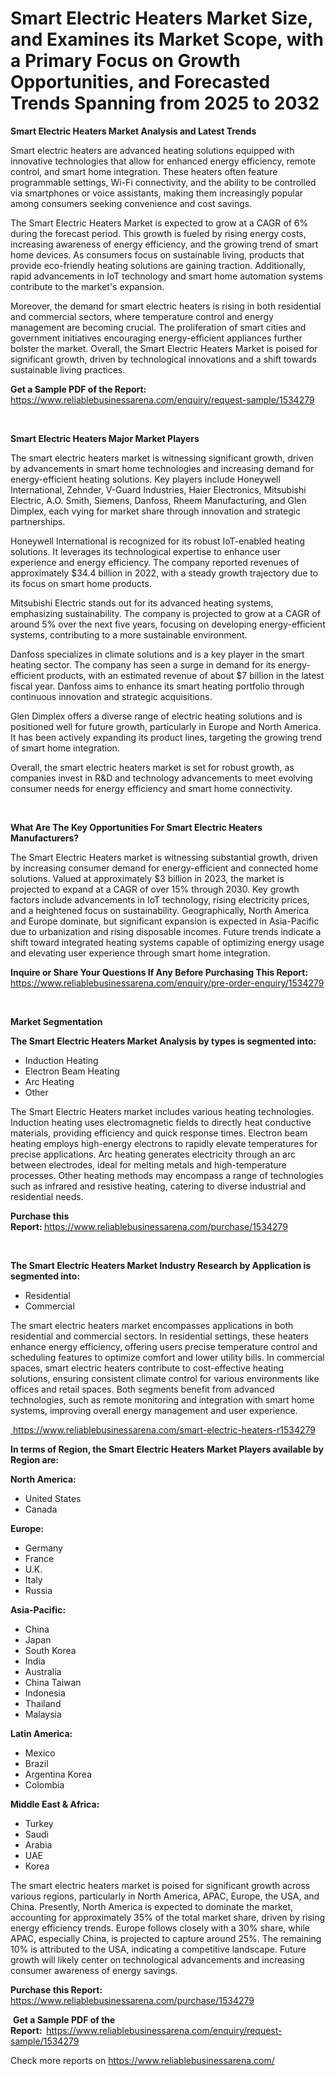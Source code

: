 <p><h1>Smart Electric Heaters Market Size, and Examines its Market Scope, with a Primary Focus on Growth Opportunities, and Forecasted Trends Spanning from 2025 to 2032</h1></p><p><strong>Smart Electric Heaters Market Analysis and Latest Trends</strong></p>
<p><p>Smart electric heaters are advanced heating solutions equipped with innovative technologies that allow for enhanced energy efficiency, remote control, and smart home integration. These heaters often feature programmable settings, Wi-Fi connectivity, and the ability to be controlled via smartphones or voice assistants, making them increasingly popular among consumers seeking convenience and cost savings.</p><p>The Smart Electric Heaters Market is expected to grow at a CAGR of 6% during the forecast period. This growth is fueled by rising energy costs, increasing awareness of energy efficiency, and the growing trend of smart home devices. As consumers focus on sustainable living, products that provide eco-friendly heating solutions are gaining traction. Additionally, rapid advancements in IoT technology and smart home automation systems contribute to the market's expansion.</p><p>Moreover, the demand for smart electric heaters is rising in both residential and commercial sectors, where temperature control and energy management are becoming crucial. The proliferation of smart cities and government initiatives encouraging energy-efficient appliances further bolster the market. Overall, the Smart Electric Heaters Market is poised for significant growth, driven by technological innovations and a shift towards sustainable living practices.</p></p>
<p><strong>Get a Sample PDF of the Report:&nbsp;</strong> <a href="https://www.reliablebusinessarena.com/enquiry/request-sample/1534279?utm_campaign=2805&utm_medium=2&utm_source=Github&utm_content=ia&utm_term=08042025&utm_id=smart-electric-heaters">https://www.reliablebusinessarena.com/enquiry/request-sample/1534279</a></p>
<p>&nbsp;</p>
<p><strong>Smart Electric Heaters Major Market Players</strong></p>
<p><p>The smart electric heaters market is witnessing significant growth, driven by advancements in smart home technologies and increasing demand for energy-efficient heating solutions. Key players include Honeywell International, Zehnder, V-Guard Industries, Haier Electronics, Mitsubishi Electric, A.O. Smith, Siemens, Danfoss, Rheem Manufacturing, and Glen Dimplex, each vying for market share through innovation and strategic partnerships.</p><p>Honeywell International is recognized for its robust IoT-enabled heating solutions. It leverages its technological expertise to enhance user experience and energy efficiency. The company reported revenues of approximately $34.4 billion in 2022, with a steady growth trajectory due to its focus on smart home products.</p><p>Mitsubishi Electric stands out for its advanced heating systems, emphasizing sustainability. The company is projected to grow at a CAGR of around 5% over the next five years, focusing on developing energy-efficient systems, contributing to a more sustainable environment.</p><p>Danfoss specializes in climate solutions and is a key player in the smart heating sector. The company has seen a surge in demand for its energy-efficient products, with an estimated revenue of about $7 billion in the latest fiscal year. Danfoss aims to enhance its smart heating portfolio through continuous innovation and strategic acquisitions.</p><p>Glen Dimplex offers a diverse range of electric heating solutions and is positioned well for future growth, particularly in Europe and North America. It has been actively expanding its product lines, targeting the growing trend of smart home integration.</p><p>Overall, the smart electric heaters market is set for robust growth, as companies invest in R&D and technology advancements to meet evolving consumer needs for energy efficiency and smart home connectivity.</p></p>
<p>&nbsp;</p>
<p><strong>What Are The Key Opportunities For Smart Electric Heaters Manufacturers?</strong></p>
<p><p>The Smart Electric Heaters market is witnessing substantial growth, driven by increasing consumer demand for energy-efficient and connected home solutions. Valued at approximately $3 billion in 2023, the market is projected to expand at a CAGR of over 15% through 2030. Key growth factors include advancements in IoT technology, rising electricity prices, and a heightened focus on sustainability. Geographically, North America and Europe dominate, but significant expansion is expected in Asia-Pacific due to urbanization and rising disposable incomes. Future trends indicate a shift toward integrated heating systems capable of optimizing energy usage and elevating user experience through smart home integration.</p></p>
<p><strong>Inquire or Share Your Questions If Any Before Purchasing This Report:</strong> <a href="https://www.reliablebusinessarena.com/enquiry/pre-order-enquiry/1534279?utm_campaign=2805&utm_medium=2&utm_source=Github&utm_content=ia&utm_term=08042025&utm_id=smart-electric-heaters">https://www.reliablebusinessarena.com/enquiry/pre-order-enquiry/1534279</a></p>
<p>&nbsp;</p>
<p><strong>Market Segmentation</strong></p>
<p><strong>The Smart Electric Heaters Market Analysis by types is segmented into:</strong></p>
<p><ul><li>Induction Heating</li><li>Electron Beam Heating</li><li>Arc Heating</li><li>Other</li></ul></p>
<p><p>The Smart Electric Heaters market includes various heating technologies. Induction heating uses electromagnetic fields to directly heat conductive materials, providing efficiency and quick response times. Electron beam heating employs high-energy electrons to rapidly elevate temperatures for precise applications. Arc heating generates electricity through an arc between electrodes, ideal for melting metals and high-temperature processes. Other heating methods may encompass a range of technologies such as infrared and resistive heating, catering to diverse industrial and residential needs.</p></p>
<p><strong>Purchase this Report:&nbsp;</strong><a href="https://www.reliablebusinessarena.com/purchase/1534279?utm_campaign=2805&utm_medium=2&utm_source=Github&utm_content=ia&utm_term=08042025&utm_id=smart-electric-heaters">https://www.reliablebusinessarena.com/purchase/1534279</a></p>
<p>&nbsp;</p>
<p><strong>The Smart Electric Heaters Market Industry Research by Application is segmented into:</strong></p>
<p><ul><li>Residential</li><li>Commercial</li></ul></p>
<p><p>The smart electric heaters market encompasses applications in both residential and commercial sectors. In residential settings, these heaters enhance energy efficiency, offering users precise temperature control and scheduling features to optimize comfort and lower utility bills. In commercial spaces, smart electric heaters contribute to cost-effective heating solutions, ensuring consistent climate control for various environments like offices and retail spaces. Both segments benefit from advanced technologies, such as remote monitoring and integration with smart home systems, improving overall energy management and user experience.</p></p>
<p><a href="https://www.reliablebusinessarena.com/smart-electric-heaters-r1534279?utm_campaign=2805&utm_medium=2&utm_source=Github&utm_content=ia&utm_term=08042025&utm_id=smart-electric-heaters">&nbsp;https://www.reliablebusinessarena.com/smart-electric-heaters-r1534279</a></p>
<p><strong>In terms of Region, the Smart Electric Heaters Market Players available by Region are:</strong></p>
<p>
    <p> <strong> North America: </strong>
        <ul>
            <li>United States</li>
            <li>Canada</li>
        </ul>
        </p> 
    <p> <strong> Europe: </strong>
        <ul>
            <li>Germany</li>
            <li>France</li>
            <li>U.K.</li>
            <li>Italy</li>
            <li>Russia</li>
        </ul>
        </p> 
    <p> <strong> Asia-Pacific: </strong>
        <ul>
            <li>China</li>
            <li>Japan</li>
            <li>South Korea</li>
            <li>India</li>
            <li>Australia</li>
            <li>China Taiwan</li>
            <li>Indonesia</li>
            <li>Thailand</li>
            <li>Malaysia</li>
        </ul>
        </p> 
    <p> <strong> Latin America: </strong>
        <ul>
            <li>Mexico</li>
            <li>Brazil</li>
            <li>Argentina Korea</li>
            <li>Colombia</li>
        </ul>
        </p> 
    <p> <strong> Middle East & Africa: </strong>
        <ul>
            <li>Turkey</li>
            <li>Saudi</li>
            <li>Arabia</li>
            <li>UAE</li>
            <li>Korea</li>
        </ul>
    </p>
    </p>
<p><p>The smart electric heaters market is poised for significant growth across various regions, particularly in North America, APAC, Europe, the USA, and China. Presently, North America is expected to dominate the market, accounting for approximately 35% of the total market share, driven by rising energy efficiency trends. Europe follows closely with a 30% share, while APAC, especially China, is projected to capture around 25%. The remaining 10% is attributed to the USA, indicating a competitive landscape. Future growth will likely center on technological advancements and increasing consumer awareness of energy savings.</p></p>
<p><strong>Purchase this Report: </strong><a href="https://www.reliablebusinessarena.com/purchase/1534279?utm_campaign=2805&utm_medium=2&utm_source=Github&utm_content=ia&utm_term=08042025&utm_id=smart-electric-heaters">https://www.reliablebusinessarena.com/purchase/1534279</a></p>
<p>&nbsp;<strong>Get a Sample PDF of the Report:&nbsp;&nbsp;</strong><a href="https://www.reliablebusinessarena.com/enquiry/request-sample/1534279?utm_campaign=2805&utm_medium=2&utm_source=Github&utm_content=ia&utm_term=08042025&utm_id=smart-electric-heaters">https://www.reliablebusinessarena.com/enquiry/request-sample/1534279</a></p>
<p><strong></strong></p>
<p>Check more reports on <a href="https://www.reliablebusinessarena.com/?utm_campaign=2805&utm_medium=2&utm_source=Github&utm_content=ia&utm_term=08042025&utm_id=smart-electric-heaters">https://www.reliablebusinessarena.com/</a></p>